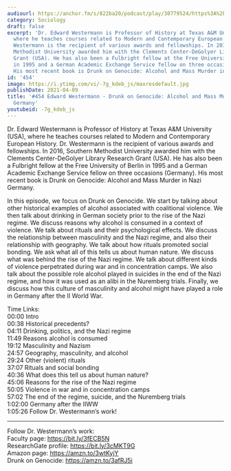 ```yaml
---
audiourl: https://anchor.fm/s/822ba20/podcast/play/30779524/https%3A%2F%2Fd3ctxlq1ktw2nl.cloudfront.net%2Fstaging%2F2021-3-5%2Fcb05dc44-3431-40d6-1c7c-ce2ca18ef35c.m4a
category: Sociology
draft: false
excerpt: 'Dr. Edward Westermann is Professor of History at Texas A&M University (USA),
  where he teaches courses related to Modern and Contemporary European History. Dr.
  Westermann is the recipient of various awards and fellowships. In 2016, Southern
  Methodist University awarded him with the Clements Center-DeGolyer Library Research
  Grant (USA). He has also been a Fulbright fellow at the Free University of Berlin
  in 1995 and a German Academic Exchange Service fellow on three occasions (Germany).
  His most recent book is Drunk on Genocide: Alcohol and Mass Murder in Nazi Germany.'
id: '454'
image: https://i.ytimg.com/vi/-7g_kdeb_js/maxresdefault.jpg
publishDate: 2021-04-09
title: '#454 Edward Westermann - Drunk on Genocide: Alcohol and Mass Murder in Nazi
  Germany'
youtubeid: -7g_kdeb_js
---
```

<div class="timelinks">

Dr. Edward Westermann is Professor of History at Texas A&M University (USA), where he teaches courses related to Modern and Contemporary European History. Dr. Westermann is the recipient of various awards and fellowships. In 2016, Southern Methodist University awarded him with the Clements Center-DeGolyer Library Research Grant (USA). He has also been a Fulbright fellow at the Free University of Berlin in 1995 and a German Academic Exchange Service fellow on three occasions (Germany). His most recent book is Drunk on Genocide: Alcohol and Mass Murder in Nazi Germany.

In this episode, we focus on Drunk on Genocide. We start by talking about other historical examples of alcohol associated with coalitional violence. We then talk about drinking in German society prior to the rise of the Nazi regime. We discuss reasons why alcohol is consumed in a context of violence. We talk about rituals and their psychological effects. We discuss the relationship between masculinity and the Nazi regime, and also their relationship with geography. We talk about how rituals promoted social bonding. We ask what all of this tells us about human nature. We discuss what was behind the rise of the Nazi regime. We talk about different kinds of violence perpetrated during war and in concentration camps. We also talk about the possible role alcohol played in suicides in the end of the Nazi regime, and how it was used as an alibi in the Nuremberg trials. Finally, we discuss how this culture of masculinity and alcohol might have played a role in Germany after the II World War.

Time Links:  
<time>00:00</time> Intro  
<time>00:38</time> Historical precedents?  
<time>04:11</time> Drinking, politics, and the Nazi regime  
<time>11:49</time> Reasons alcohol is consumed  
<time>19:12</time> Masculinity and Nazism   
<time>24:57</time> Geography, masculinity, and alcohol  
<time>29:24</time> Other (violent) rituals  
<time>37:07</time> Rituals and social bonding  
<time>40:36</time> What does this tell us about human nature?  
<time>45:06</time> Reasons for the rise of the Nazi regime   
<time>50:05</time> Violence in war and in concentration camps  
<time>57:02</time> The end of the regime, suicide, and the Nuremberg trials  
<time>1:02:00</time> Germany after the IIWW  
<time>1:05:26</time> Follow Dr. Westermann’s work!

---

Follow Dr. Westermann’s work:  
Faculty page: https://bit.ly/3fECB5N  
ResearchGate profile: https://bit.ly/3cMKT9G  
Amazon page: https://amzn.to/3wtKyjY  
Drunk on Genocide: https://amzn.to/3afRJ5i

</div>


